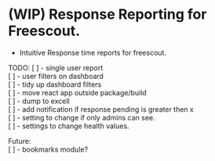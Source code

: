 # (WIP) Response Reporting for Freescout.
- Intuitive Response time reports for freescout.

TODO:
[ ] - single user report  
[ ] - user filters on dashboard  
[ ] - tidy up dashboard filters  
[ ] - move react app outside package/build  
[ ] - dump to excell  
[ ] - add notification if response pending is greater then x  
[ ] - setting to change if only admins can see.  
[ ] - settings to change health values.  

Future:  
[ ] - bookmarks module?  
